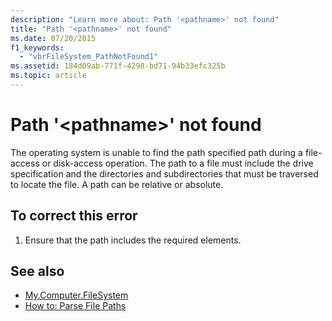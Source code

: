 ```yaml
---
description: "Learn more about: Path '<pathname>' not found"
title: "Path '<pathname>' not found"
ms.date: 07/20/2015
f1_keywords: 
  - "vbrFileSystem_PathNotFound1"
ms.assetid: 184d09ab-771f-4298-bd71-94b33efc325b
ms.topic: article
---
```

# Path '\<pathname>' not found

The operating system is unable to find the path specified path during a file-access or disk-access operation. The path to a file must include the drive specification and the directories and subdirectories that must be traversed to locate the file. A path can be relative or absolute.  
  
## To correct this error  
  
1. Ensure that the path includes the required elements.  
  
## See also

- [My.Computer.FileSystem](xref:Microsoft.VisualBasic.FileIO.FileSystem)
- [How to: Parse File Paths](../developing-apps/programming/drives-directories-files/how-to-parse-file-paths.md)
